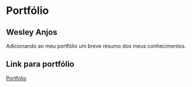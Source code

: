 # Portfólio

## Wesley Anjos

Adicionando ao meu portfólio um breve resumo dos meus conhecimentos.

## Link para portfólio

[Portfólio](https://wesleyanjosfullstack.github.io)